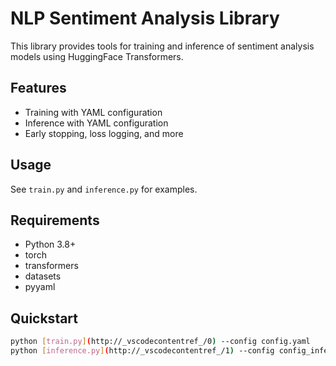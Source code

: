 # NLP Sentiment Analysis Library

This library provides tools for training and inference of sentiment analysis models using HuggingFace Transformers.

## Features

- Training with YAML configuration
- Inference with YAML configuration
- Early stopping, loss logging, and more

## Usage

See `train.py` and `inference.py` for examples.

## Requirements

- Python 3.8+
- torch
- transformers
- datasets
- pyyaml

## Quickstart

```sh
python [train.py](http://_vscodecontentref_/0) --config config.yaml
python [inference.py](http://_vscodecontentref_/1) --config config_inference.yaml --text "Your text here"
